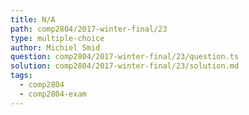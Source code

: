 ```yaml
---
title: N/A
path: comp2804/2017-winter-final/23
type: multiple-choice
author: Michiel Smid
question: comp2804/2017-winter-final/23/question.ts
solution: comp2804/2017-winter-final/23/solution.md
tags:
  - comp2804
  - comp2804-exam
---
```

